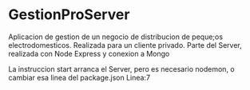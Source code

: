 # GestionProServer
Aplicacion de gestion de un negocio de distribucion de peque;os electrodomesticos. Realizada para un cliente privado. Parte del Server, realizada con Node Express y conexion a Mongo

La instruccion start arranca el Server, pero es necesario nodemon, o cambiar esa linea del package.json Linea:7
